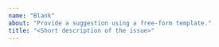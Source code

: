 ```yaml
---
name: "Blank"
about: "Provide a suggestion using a free-form template."
title: "<Short description of the issue>"
---
```


<!--
  Clearly describe what should be done and more importantly why.
  Provide minimum working examples (MWEs) when working with code, screenshots,
  screencasts, etc.
-->
